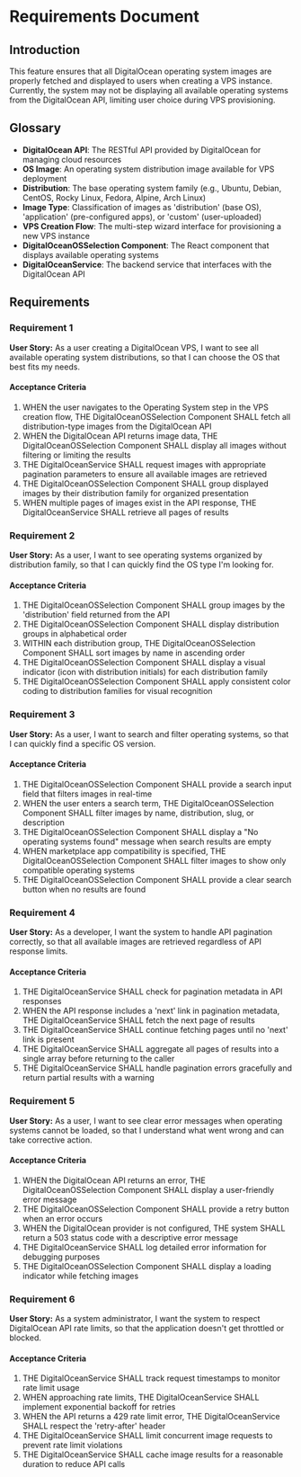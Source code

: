 # Requirements Document

## Introduction

This feature ensures that all DigitalOcean operating system images are properly fetched and displayed to users when creating a VPS instance. Currently, the system may not be displaying all available operating systems from the DigitalOcean API, limiting user choice during VPS provisioning.

## Glossary

- **DigitalOcean API**: The RESTful API provided by DigitalOcean for managing cloud resources
- **OS Image**: An operating system distribution image available for VPS deployment
- **Distribution**: The base operating system family (e.g., Ubuntu, Debian, CentOS, Rocky Linux, Fedora, Alpine, Arch Linux)
- **Image Type**: Classification of images as 'distribution' (base OS), 'application' (pre-configured apps), or 'custom' (user-uploaded)
- **VPS Creation Flow**: The multi-step wizard interface for provisioning a new VPS instance
- **DigitalOceanOSSelection Component**: The React component that displays available operating systems
- **DigitalOceanService**: The backend service that interfaces with the DigitalOcean API

## Requirements

### Requirement 1

**User Story:** As a user creating a DigitalOcean VPS, I want to see all available operating system distributions, so that I can choose the OS that best fits my needs.

#### Acceptance Criteria

1. WHEN the user navigates to the Operating System step in the VPS creation flow, THE DigitalOceanOSSelection Component SHALL fetch all distribution-type images from the DigitalOcean API
2. WHEN the DigitalOcean API returns image data, THE DigitalOceanOSSelection Component SHALL display all images without filtering or limiting the results
3. THE DigitalOceanService SHALL request images with appropriate pagination parameters to ensure all available images are retrieved
4. THE DigitalOceanOSSelection Component SHALL group displayed images by their distribution family for organized presentation
5. WHEN multiple pages of images exist in the API response, THE DigitalOceanService SHALL retrieve all pages of results

### Requirement 2

**User Story:** As a user, I want to see operating systems organized by distribution family, so that I can quickly find the OS type I'm looking for.

#### Acceptance Criteria

1. THE DigitalOceanOSSelection Component SHALL group images by the 'distribution' field returned from the API
2. THE DigitalOceanOSSelection Component SHALL display distribution groups in alphabetical order
3. WITHIN each distribution group, THE DigitalOceanOSSelection Component SHALL sort images by name in ascending order
4. THE DigitalOceanOSSelection Component SHALL display a visual indicator (icon with distribution initials) for each distribution family
5. THE DigitalOceanOSSelection Component SHALL apply consistent color coding to distribution families for visual recognition

### Requirement 3

**User Story:** As a user, I want to search and filter operating systems, so that I can quickly find a specific OS version.

#### Acceptance Criteria

1. THE DigitalOceanOSSelection Component SHALL provide a search input field that filters images in real-time
2. WHEN the user enters a search term, THE DigitalOceanOSSelection Component SHALL filter images by name, distribution, slug, or description
3. THE DigitalOceanOSSelection Component SHALL display a "No operating systems found" message when search results are empty
4. WHEN marketplace app compatibility is specified, THE DigitalOceanOSSelection Component SHALL filter images to show only compatible operating systems
5. THE DigitalOceanOSSelection Component SHALL provide a clear search button when no results are found

### Requirement 4

**User Story:** As a developer, I want the system to handle API pagination correctly, so that all available images are retrieved regardless of API response limits.

#### Acceptance Criteria

1. THE DigitalOceanService SHALL check for pagination metadata in API responses
2. WHEN the API response includes a 'next' link in pagination metadata, THE DigitalOceanService SHALL fetch the next page of results
3. THE DigitalOceanService SHALL continue fetching pages until no 'next' link is present
4. THE DigitalOceanService SHALL aggregate all pages of results into a single array before returning to the caller
5. THE DigitalOceanService SHALL handle pagination errors gracefully and return partial results with a warning

### Requirement 5

**User Story:** As a user, I want to see clear error messages when operating systems cannot be loaded, so that I understand what went wrong and can take corrective action.

#### Acceptance Criteria

1. WHEN the DigitalOcean API returns an error, THE DigitalOceanOSSelection Component SHALL display a user-friendly error message
2. THE DigitalOceanOSSelection Component SHALL provide a retry button when an error occurs
3. WHEN the DigitalOcean provider is not configured, THE system SHALL return a 503 status code with a descriptive error message
4. THE DigitalOceanService SHALL log detailed error information for debugging purposes
5. THE DigitalOceanOSSelection Component SHALL display a loading indicator while fetching images

### Requirement 6

**User Story:** As a system administrator, I want the system to respect DigitalOcean API rate limits, so that the application doesn't get throttled or blocked.

#### Acceptance Criteria

1. THE DigitalOceanService SHALL track request timestamps to monitor rate limit usage
2. WHEN approaching rate limits, THE DigitalOceanService SHALL implement exponential backoff for retries
3. WHEN the API returns a 429 rate limit error, THE DigitalOceanService SHALL respect the 'retry-after' header
4. THE DigitalOceanService SHALL limit concurrent image requests to prevent rate limit violations
5. THE DigitalOceanService SHALL cache image results for a reasonable duration to reduce API calls
